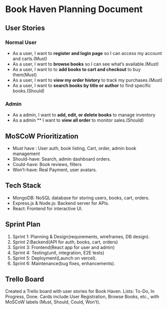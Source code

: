 # Book Haven Planning Document

## User Stories

### Normal User

- As a user, I want to **register and login page** so I can access my account and carts.(Must)
- As a user, I want to **browse books** so I can see what’s available.(Must)
- As a user, I want to to **add books to cart and checkout** to buy them(Must)
- As a user, I want to **view my order history** to track my purchases.(Must)
- As a user, I want to **search books by title or author** to find specific books.(Should)

### Admin

- As a admin, I want to **add, edit, or delete books** to manage inventory
- As a admin ** I want to **view all order** to monitor sales.(Should)

## MoSCoW Prioritization

- Must have : User auth, book listing, Cart, order, admin book management
- Should-have: Search, admin dashboard orders.
- Could-have: Book reviews, filters
- Won’t-have: Real Payment, user avatars.

## Tech Stack

- MongoDB: NoSQL database for storing users, books, cart, orders.
- Express.js & Node.js: Backend server for APIs.
- React: Frontend for interactive UI.

## Sprint Plan

1. Sprint 1: Planning & Design(requirements, wireframes, DB design).
2. Sprint 2:Backend(API for auth, books, cart, orders)
3. Sprint 3: Frontend(React app for user and admin)
4. Sprint 4: Testing(unit, integration, E2E tests)
5. Sprint 5: Deployment(Launch on vercel).
6. Sprint 6: Maintenance(bug fixes, enhancements).

## Trello Board

Created a Trello board with user stories for Book Haven. Lists: To-Do, In Progress, Done. Cards include User Registration, Browse Books, etc., with MoSCoW labels (Must, Should, Could, Won’t).